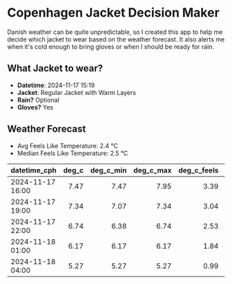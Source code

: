 
# Copenhagen Jacket Decision Maker

Danish weather can be quite unpredictable, so I created this app to help me decide which jacket to wear based on the weather forecast. 
It also alerts me when it's cold enough to bring gloves or when I should be ready for rain.

## What Jacket to wear?

- **Datetime**: 2024-11-17 15:19
- **Jacket**: Regular Jacket with Warm Layers
- **Rain?** Optional
- **Gloves?** Yes

## Weather Forecast
- Avg Feels Like Temperature: 2.4 °C
- Median Feels Like Temperature: 2.5 °C

| datetime_cph     |   deg_c |   deg_c_min |   deg_c_max |   deg_c_feels | weather   | wind   | rain   |
|:-----------------|--------:|------------:|------------:|--------------:|:----------|:-------|:-------|
| 2024-11-17 16:00 |    7.47 |        7.47 |        7.95 |          3.39 | Rain      | High   | Low    |
| 2024-11-17 19:00 |    7.34 |        7.07 |        7.34 |          3.04 | Clouds    | High   | None   |
| 2024-11-17 22:00 |    6.74 |        6.38 |        6.74 |          2.53 | Clouds    | High   | None   |
| 2024-11-18 01:00 |    6.17 |        6.17 |        6.17 |          1.84 | Clouds    | High   | None   |
| 2024-11-18 04:00 |    5.27 |        5.27 |        5.27 |          0.99 | Clouds    | High   | None   |
        